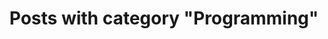 ---
layout: categorypage
title: Posts with category "Programming"
tag: Programming
slug: programming
categories: [Programming]
permalink: /progress/category/programming
robots: noindex
---